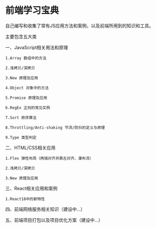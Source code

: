 # 前端学习宝典
自己编写和收集了常有JS应用方法和案例，以及前端所用到的知识和工具。

主要包含五大类

一、JavaScript相关用法和原理

    1.Array 数组中的方法

    2.浅拷贝/深拷贝

    3.New 原理及应用

    4.Object 对象中的方法

    5.Promise 原理及应用

    6.RegEx 正则的常见实例

    7.Sort 排序算法 

    8.Throttling/Anti-shaking 节流/防抖的定义与原理

    9.Type 类型判定

二、HTML/CSS相关应用

    1.Flex 弹性布局（两端对齐并靠左对齐、瀑布流）

    2.浅拷贝/深拷贝

    3.New 原理及应用

三、React相关应用和案例

    1.React18中的新特性

四、前端网络服务相关知识（建设中...）

五、前端项目打包以及项目优化方案（建设中...）